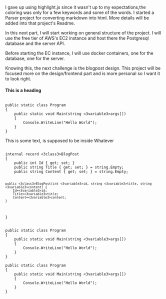 I gave up using highlight.js since it wasn't up to my expectations,the coloring was only for a few keywords and some of the words.
I started a Parser project for converting markdown into html. More details will be added into that project's Readme. 

In this next part, I will start working on general structure of the project. 
I will use the free tier of AWS's EC2 instance and host there the Postgresql database and the server API.

Before starting the EC instance, I will use docker containers, one for the database, one for the server. 

Knowing this, the next challenge is the blogpost design.
This project will be focused more on the design/frontend part and is more personal so I want it to look right.

#### This is a heading

<code>
public static class Program
{
	public static void Main(string <3variable3>args[])
	{
		Console.WriteLine("Hello World");
	}
}
</code>
 
This is some text, is supposed to be inside
Whatever

<code>
internal record <3class3>BlogPost
{
    public int Id { get; set; }
    public string Title { get; set; } = string.Empty;
    public string Content { get; set; } = string.Empty;

    public <3class3>BlogPost(int <3variable3>id, string <3variable3>title, string <3variable3>content) {
        Id=<3variable3>id;
        Title=<3variable3>title;
        Content=<3variable3>content;
    }
}
</code>

<code>
public static class Program
{
	public static void Main(string <3variable3>args[])
	{
		Console.WriteLine("Hello World");
	}
}
</code>

<code>
public static class Program
{
	public static void Main(string <3variable3>args[])
	{
		Console.WriteLine("Hello World");
	}
}
</code>
